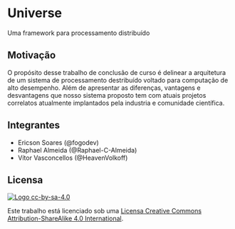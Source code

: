 # Universe
Uma framework para processamento distribuído

## Motivação
O propósito desse trabalho de conclusão de curso é delinear a arquitetura de um sistema de processamento destribuído voltado para computação de alto desempenho. Além de apresentar as diferenças, vantagens e desvantagens que nosso sistema proposto tem com atuais projetos correlatos atualmente implantados pela industria e comunidade científica.

## Integrantes
+ Ericson Soares (@fogodev)
+ Raphael Almeida (@Raphael-C-Almeida)
+ Vítor Vasconcellos (@HeavenVolkoff)

## Licensa
[![Logo cc-by-sa-4.0](https://i.creativecommons.org/l/by-sa/4.0/88x31.png)](http://creativecommons.org/licenses/by-sa/4.0/)

Este trabalho está licenciado sob uma [Licensa Creative Commons Attribution-ShareAlike 4.0 International](http://creativecommons.org/licenses/by-sa/4.0/).